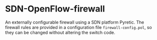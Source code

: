 # SDN-OpenFlow-firewall
An ​externally configurable​ firewall using a SDN platform Pyretic. The firewall rules are provided in a configuration file `firewall-config.pol`, so they can be changed without altering the switch code.
